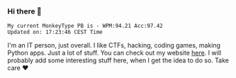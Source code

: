 ### Hi there 👋
<!-- PB START -->
```
My current MonkeyType PB is - WPM:94.21 Acc:97.42
Updated on: 17:23:46 CEST Time
```
<!-- PB END -->
I'm an IT person, just overall. I like CTFs, hacking, coding games, making Python apps. Just a lot of stuff.
You can check out my website [here](https://skill3472.github.io/).
I will probably add some interesting stuff here, when I get the idea to do so. Take care ❤️
